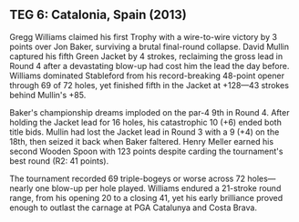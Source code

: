 ## TEG 6: Catalonia, Spain (2013)

Gregg Williams claimed his first Trophy with a wire-to-wire victory by 3 points over Jon Baker, surviving a brutal final-round collapse. David Mullin captured his fifth Green Jacket by 4 strokes, reclaiming the gross lead in Round 4 after a devastating blow-up had cost him the lead the day before. Williams dominated Stableford from his record-breaking 48-point opener through 69 of 72 holes, yet finished fifth in the Jacket at +128—43 strokes behind Mullin's +85.

Baker's championship dreams imploded on the par-4 9th in Round 4. After holding the Jacket lead for 16 holes, his catastrophic 10 (+6) ended both title bids. Mullin had lost the Jacket lead in Round 3 with a 9 (+4) on the 18th, then seized it back when Baker faltered. Henry Meller earned his second Wooden Spoon with 123 points despite carding the tournament's best round (R2: 41 points).

The tournament recorded 69 triple-bogeys or worse across 72 holes—nearly one blow-up per hole played. Williams endured a 21-stroke round range, from his opening 20 to a closing 41, yet his early brilliance proved enough to outlast the carnage at PGA Catalunya and Costa Brava.